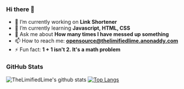 ### Hi there 👋

<!--
**TheLimifiedLime/TheLimifiedLime** is a ✨ _special_ ✨ repository because its `README.md` (this file) appears on your GitHub profile. -->

- 🔭 I’m currently working on **Link Shortener**
- 🌱 I’m currently learning **Javascript, HTML, CSS**
- 💬 Ask me about **How many times I have messed up something**
- 📫 How to reach me: **opensource@thelimifiedlime.anonaddy.com**
- ⚡ Fun fact: **1 + 1 isn't 2. It's a math problem**
### GitHub Stats
![TheLimifiedLime's github stats](https://github-readme-stats.vercel.app/api?username=TheLimifiedLime&?theme=vue-dark)
[![Top Langs](https://github-readme-stats.vercel.app/api/top-langs/?username=TheLimifiedLime&theme=vue-dark)](https://github.com/anuraghazra/github-readme-stats)
